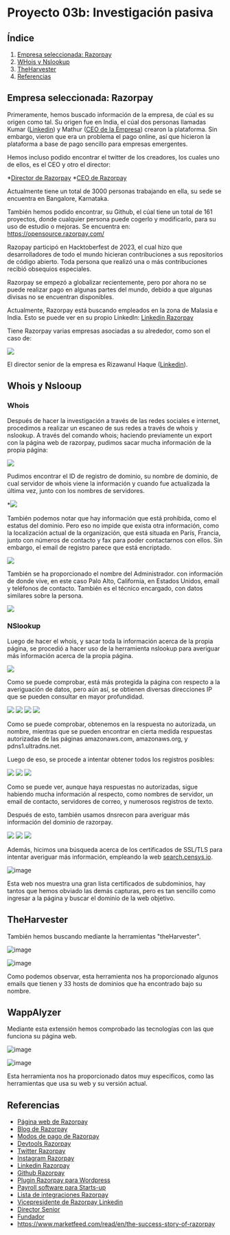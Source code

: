 # Proyecto 03b: Investigación pasiva
## Índice  
1. [Empresa seleccionada: Razorpay](#id1)
2. [WHois y Nslookup](#id2)
3. [TheHarvester](#id3)
4. [Referencias](#id4)

## Empresa seleccionada: Razorpay<a name="id1"></a>

Primeramente, hemos buscado información de la empresa, de cúal es su origen como tal. Su origen fue en India, el cúal dos personas llamadas Kumar ([Linkedin](https://in.linkedin.com/in/kumarshashank?trk=org-employees)) y Mathur ([CEO de la Empresa](https://in.linkedin.com/in/harshilmathur)) crearon  la plataforma. Sin embargo, vieron que era un problema el pago online, así que hicieron la plataforma a base de pago sencillo para empresas emergentes.

Hemos incluso podido encontrar el twitter de los creadores, los cuales uno de ellos, es el CEO y otro el director:

*[Director de Razorpay](https://twitter.com/shashank_kr)
*[CEO de Razorpay](https://twitter.com/harshilmathur?lang=es)

Actualmente tiene un total de 3000 personas trabajando en ella, su sede se encuentra en Bangalore, Karnataka.

También hemos podido encontrar, su Github, el cúal tiene un total de 161 proyectos, donde cualquier persona puede cogerlo y modificarlo, para su uso de estudio o mejoras. Se encuentra en:  https://opensource.razorpay.com/

Razopay participó en Hacktoberfest de 2023, el cual hizo que desarrolladores de todo el mundo hicieran contribuciones a sus repositorios de código abierto. Toda persona que realizó una o más contribuciones recibió obsequios especiales.

Razorpay se empezó a globalizar recientemente, pero por ahora no se puede realizar pago en algunas partes del mundo, debido a que algunas divisas no se encuentran disponibles.

Actualmente, Razorpay está buscando empleados en la zona de Malasia e India. Esto se puede ver en su propio Linkedln: [Linkedin Razorpay](https://www.linkedin.com/company/razorpay/?originalSubdomain=es)

Tiene Razorpay varias empresas asociadas a su alrededor, como son el caso de:

![](img/paginasasociadas.png)

El director senior de la empresa es Rizawanul Haque ([Linkedin](https://in.linkedin.com/in/rizwanul-haque-736236)).

## Whois y Nslooup <a name="id2"></a>

### Whois

Después de hacer la investigación a través de las redes sociales e internet, procedimos a realizar un escaneo de sus redes a través de whois y nslookup. A través del comando whois; haciendo previamente un export con la página web de razorpay, pudimos sacar mucha información de la propia página:

![](img/whois.png)

Pudimos encontrar el ID de registro de dominio, su nombre de dominio, de cual servidor de whois viene la información y cuando fue actualizada la última vez, junto con los nombres de servidores.

*![](img/whois2.png)

También podemos notar que hay información que está prohibida, como el estatus del dominio. Pero eso no impide que exista otra información, como la localización actual de la organización, que está situada en París, Francia, junto con números de contacto y fax para poder contactarnos con ellos. Sin embargo, el email de registro parece que está encriptado.

![](img/whois3.png)

También se ha proporcionado el nombre del Administrador. con información de donde vive, en este caso Palo Alto, California, en Estados Unidos, email y teléfonos de contacto. También es el técnico encargado, con datos similares sobre la persona.

![](img/whois4.png)

### NSlookup

Luego de hacer el whois, y sacar toda la información acerca de la propia página, se procedió a hacer uso de la herramienta nslookup para averiguar más información acerca de la propia página.

![](img/exportnslookup.png)

Como se puede comprobar, está más protegida la página con respecto a la averiguación de datos, pero aún así, se obtienen diversas direcciones IP que se pueden consultar en mayor profundidad.

![](img/nslookup2.png)
![](img/nslookup3.png)
![](img/nslookup4.png)
![](img/nslookup5.png)

Como se puede comprobar, obtenemos en la respuesta no autorizada, un nombre, mientras que se pueden encontrar en cierta medida respuestas autorizadas de las páginas amazonaws.com, amazonaws.org, y pdns1.ultradns.net.

Luego de eso, se procede a intentar obtener todos los registros posibles:

![](img/nslookup6.png)
![](img/nslookup7.png)
![](img/nslookup8.png)

Como se puede ver, aunque haya respuestas no autorizadas, sigue habiendo mucha información al respecto, como nombres de servidor, un email de contacto, servidores de correo, y numerosos registros de texto.

Después de esto, también usamos dnsrecon para averiguar más información del dominio de razorpay.

![](img/dnsrecon1.png)
![](img/dnsrecon2.png)
![](img/dnsrecon3.png)

Además, hicimos una búsqueda acerca de los certificados de SSL/TLS para intentar averiguar más información, empleando la web [search.censys.io](https://search.censys.io/certificates).

![image](https://github.com/IES-Rafael-Alberti/23-24-G1-Ciberseguridad/assets/146707444/bc028b29-f150-4b07-9e8e-0c11e087fbbe)

Esta web nos muestra una gran lista certificados de subdominios, hay tantos que hemos obviado las demás capturas, pero es tan sencillo como ingresar a la página y buscar el dominio de la web objetivo.

## TheHarvester <a name="id3"></a>

También hemos buscando mediante la herramientas "theHarvester".

![image](https://github.com/IES-Rafael-Alberti/23-24-G1-Ciberseguridad/assets/146707444/93a6c6c5-9b6b-4814-9866-e06865e53c02)

![image](https://github.com/IES-Rafael-Alberti/23-24-G1-Ciberseguridad/assets/146707444/a47391c8-a502-4229-ae37-189f2147f91b)


Como podemos observar, esta herramienta nos ha proporcionado algunos emails que tienen y 33 hosts de dominios que ha encontrado bajo su nombre.

## WappAlyzer

Mediante esta extensión hemos comprobado las tecnologías con las que funciona su página web.

![image](https://github.com/IES-Rafael-Alberti/23-24-G1-Ciberseguridad/assets/146707444/b940f67b-a76c-4e45-ba0b-dc2dc6325521)

![image](https://github.com/IES-Rafael-Alberti/23-24-G1-Ciberseguridad/assets/146707444/5ff0d96d-6fd1-4681-a2ec-acec5954d6a1)

Esta herramienta nos ha proporcionado datos muy especificos, como las herramientas que usa su web y su versión actual.

## Referencias <a name="id4"></a>

- [Página web de Razorpay](https://razorpay.com/)
- [Blog de Razorpay](https://razorpay.com/blog/)
- [Modos de pago de Razorpay](https://razorpay.com/pricing/)
- [Devtools Razorpay](https://razorpay.com/docs/#home-devtools)
- [Twitter Razorpay](https://twitter.com/Razorpay?ref_src=twsrc%5Egoogle%7Ctwcamp%5Eserp%7Ctwgr%5Eauthor)
- [Instagram Razorpay](https://www.instagram.com/razorpay/?hl=es)
- [Linkedin Razorpay](https://www.linkedin.com/company/razorpay/?originalSubdomain=es)
- [Github Razorpay](https://github.com/razorpay)
- [Plugin Razorpay para Wordpress](https://es.wordpress.org/plugins/tags/razorpay/)
- [Payroll software para Starts-up](https://razorpay.com/payroll/)
- [Lista de integraciones Razorpay](https://razorpay.com/integrations/)
- [Vicepresidente de Razorpay Linkedin](https://www.linkedin.com/in/vivek-agarwal-03575711/)
- [Director Senior](https://in.linkedin.com/in/rizwanul-haque-736236?trk=org-employees)
- [Fundador](https://in.linkedin.com/in/kumarshashank?trk=org-employees)
- https://www.marketfeed.com/read/en/the-success-story-of-razorpay
